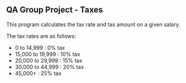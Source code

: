 ## QA Group Project - Taxes

This program calculates the tax rate and tax amount on a given salary. 

The tax rates are as follows:
- 0 to 14,999 : 0% tax
- 15,000 to 19,999 : 10% tax
- 20,000 to 29,999 : 15% tax
- 30,000 to 44,999 : 20% tax
- 45,000+ : 25% tax
